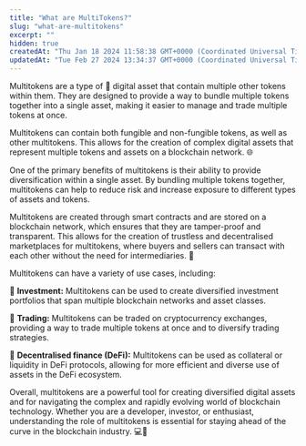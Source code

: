 ```yaml
---
title: "What are MultiTokens?"
slug: "what-are-multitokens"
excerpt: ""
hidden: true
createdAt: "Thu Jan 18 2024 11:58:38 GMT+0000 (Coordinated Universal Time)"
updatedAt: "Tue Feb 27 2024 13:34:37 GMT+0000 (Coordinated Universal Time)"
---
```

Multitokens are a type of 🎁 digital asset that contain multiple other tokens within them. They are designed to provide a way to bundle multiple tokens together into a single asset, making it easier to manage and trade multiple tokens at once.

Multitokens can contain both fungible and non-fungible tokens, as well as other multitokens. This allows for the creation of complex digital assets that represent multiple tokens and assets on a blockchain network. 🌐

One of the primary benefits of multitokens is their ability to provide diversification within a single asset. By bundling multiple tokens together, multitokens can help to reduce risk and increase exposure to different types of assets and tokens.

Multitokens are created through smart contracts and are stored on a blockchain network, which ensures that they are tamper-proof and transparent. This allows for the creation of trustless and decentralised marketplaces for multitokens, where buyers and sellers can transact with each other without the need for intermediaries. 🤝

Multitokens can have a variety of use cases, including:

🔸 **Investment:** Multitokens can be used to create diversified investment portfolios that span multiple blockchain networks and asset classes.

🔸 **Trading:** Multitokens can be traded on cryptocurrency exchanges, providing a way to trade multiple tokens at once and to diversify trading strategies.

🔸 **Decentralised finance (DeFi):** Multitokens can be used as collateral or liquidity in DeFi protocols, allowing for more efficient and diverse use of assets in the DeFi ecosystem.

Overall, multitokens are a powerful tool for creating diversified digital assets and for navigating the complex and rapidly evolving world of blockchain technology. Whether you are a developer, investor, or enthusiast, understanding the role of multitokens is essential for staying ahead of the curve in the blockchain industry. 💻🌱

